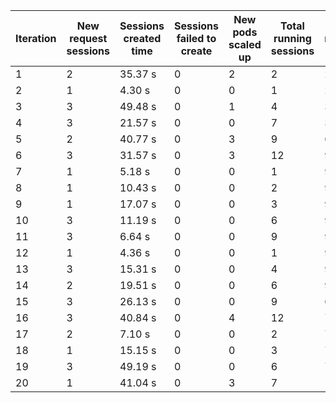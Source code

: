 | Iteration | New request sessions | Sessions created time | Sessions failed to create | New pods scaled up | Total running sessions | Total running pods | Max sessions per pod | Gaps | Sessions closed |
| --------- | -------------------- | --------------------- | ------------------------- | ------------------ | ---------------------- | ------------------ | -------------------- | ---- | --------------- |
| 1         | 2                    | 35.37 s               | 0                         | 2                  | 2                      | 2                  | 3                    | 4    | 2               |
| 2         | 1                    | 4.30 s                | 0                         | 0                  | 1                      | 2                  | 3                    | 5    | 0               |
| 3         | 3                    | 49.48 s               | 0                         | 1                  | 4                      | 3                  | 3                    | 5    | 0               |
| 4         | 3                    | 21.57 s               | 0                         | 0                  | 7                      | 3                  | 3                    | 2    | 0               |
| 5         | 2                    | 40.77 s               | 0                         | 3                  | 9                      | 6                  | 3                    | 9    | 0               |
| 6         | 3                    | 31.57 s               | 0                         | 3                  | 12                     | 9                  | 3                    | 15   | 12              |
| 7         | 1                    | 5.18 s                | 0                         | 0                  | 1                      | 9                  | 3                    | 26   | 0               |
| 8         | 1                    | 10.43 s               | 0                         | 0                  | 2                      | 9                  | 3                    | 25   | 0               |
| 9         | 1                    | 17.07 s               | 0                         | 0                  | 3                      | 9                  | 3                    | 24   | 0               |
| 10        | 3                    | 11.19 s               | 0                         | 0                  | 6                      | 9                  | 3                    | 21   | 0               |
| 11        | 3                    | 6.64 s                | 0                         | 0                  | 9                      | 9                  | 3                    | 18   | 9               |
| 12        | 1                    | 4.36 s                | 0                         | 0                  | 1                      | 9                  | 3                    | 26   | 0               |
| 13        | 3                    | 15.31 s               | 0                         | 0                  | 4                      | 9                  | 3                    | 23   | 0               |
| 14        | 2                    | 19.51 s               | 0                         | 0                  | 6                      | 9                  | 3                    | 21   | 0               |
| 15        | 3                    | 26.13 s               | 0                         | 0                  | 9                      | 6                  | 3                    | 9    | 0               |
| 16        | 3                    | 40.84 s               | 0                         | 4                  | 12                     | 7                  | 3                    | 9    | 12              |
| 17        | 2                    | 7.10 s                | 0                         | 0                  | 2                      | 7                  | 3                    | 19   | 0               |
| 18        | 1                    | 15.15 s               | 0                         | 0                  | 3                      | 7                  | 3                    | 18   | 0               |
| 19        | 3                    | 49.19 s               | 0                         | 0                  | 6                      | 7                  | 3                    | 15   | 0               |
| 20        | 1                    | 41.04 s               | 0                         | 3                  | 7                      | 10                 | 3                    | 23   | 0               |